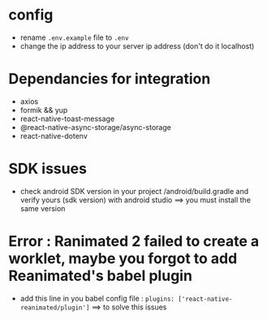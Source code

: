 # config

- rename `.env.example` file to `.env`
- change the ip address to your server ip address (don't do it localhost)

# Dependancies for integration

- axios
- formik && yup
- react-native-toast-message
- @react-native-async-storage/async-storage
- react-native-dotenv

# SDK issues

- check android SDK version in your project /android/build.gradle and verify yours (sdk version) with android studio ==> you must install the same version

# Error : Ranimated 2 failed to create a worklet, maybe you forgot to add Reanimated's babel plugin

- add this line in you babel config file : `plugins: ['react-native-reanimated/plugin']` ==> to solve this issues
